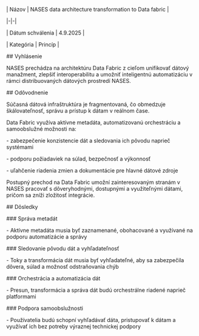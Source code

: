 | Názov | NASES data architecture transformation to Data fabric​ |

|-|-|

| Dátum schválenia | 4.9.2025 |

| Kategória | Princíp |

\## Vyhlásenie

NASES prechádza na architektúru Data Fabric z cieľom unifikovať dátový manažment, zlepšiť interoperabilitu a umožniť inteligentnú automatizáciu v rámci distribuovaných dátových prostredí NASES.  



\## Odôvodnenie

Súčasná dátová infraštruktúra je fragmentovaná, čo obmedzuje škálovateľnosť, správu a prístup k dátam v reálnom čase.  

Data Fabric využíva aktívne metadáta, automatizovanú orchestráciu a samoobslužné možnosti na:  



\- zabezpečenie konzistencie dát a sledovania ich pôvodu naprieč systémami  

\- podporu požiadaviek na súlad, bezpečnosť a výkonnosť  

\- uľahčenie riadenia zmien a dokumentácie pre hlavné dátové zdroje  



Postupný prechod na Data Fabric umožní zainteresovaným stranám v NASES pracovať s dôveryhodnými, dostupnými a využiteľnými dátami, pričom sa zníži zložitosť integrácie.  



\## Dôsledky



\### Správa metadát

\- Aktívne metadáta musia byť zaznamenané, obohacované a využívané na podporu automatizácie a správy  



\### Sledovanie pôvodu dát a vyhľadateľnosť

\- Toky a transformácia dát musia byť vyhľadateľné, aby sa zabezpečila dôvera, súlad a možnosť odstraňovania chýb  



\### Orchestrácia a automatizácia dát

\- Presun, transformácia a správa dát budú orchestrálne riadené naprieč platformami  



\### Podpora samoobslužnosti

\- Používatelia budú schopní vyhľadávať dáta, pristupovať k dátam a využívať ich bez potreby výraznej technickej podpory  

